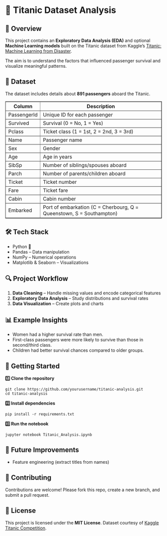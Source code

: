 <!DOCTYPE html>
<html>
<head>
</head>
<body>

  <h1>🚢 Titanic Dataset Analysis</h1>

  <h2>📌 Overview</h2>
  <p>
    This project contains an <b>Exploratory Data Analysis (EDA)</b> and optional <b>Machine Learning models</b> 
    built on the Titanic dataset from Kaggle’s 
    <a href="https://www.kaggle.com/c/titanic">Titanic: Machine Learning from Disaster</a>.
  </p>
  <p>The aim is to understand the factors that influenced passenger survival and visualize meaningful patterns.</p>

  <h2>📂 Dataset</h2>
  <p>The dataset includes details about <b>891 passengers</b> aboard the Titanic.</p>

  <table border="1" cellpadding="5" cellspacing="0">
    <tr><th>Column</th><th>Description</th></tr>
    <tr><td>PassengerId</td><td>Unique ID for each passenger</td></tr>
    <tr><td>Survived</td><td>Survival (0 = No, 1 = Yes)</td></tr>
    <tr><td>Pclass</td><td>Ticket class (1 = 1st, 2 = 2nd, 3 = 3rd)</td></tr>
    <tr><td>Name</td><td>Passenger name</td></tr>
    <tr><td>Sex</td><td>Gender</td></tr>
    <tr><td>Age</td><td>Age in years</td></tr>
    <tr><td>SibSp</td><td>Number of siblings/spouses aboard</td></tr>
    <tr><td>Parch</td><td>Number of parents/children aboard</td></tr>
    <tr><td>Ticket</td><td>Ticket number</td></tr>
    <tr><td>Fare</td><td>Ticket fare</td></tr>
    <tr><td>Cabin</td><td>Cabin number</td></tr>
    <tr><td>Embarked</td><td>Port of embarkation (C = Cherbourg, Q = Queenstown, S = Southampton)</td></tr>
  </table>

  <h2>🛠️ Tech Stack</h2>
  <ul>
    <li>Python 🐍</li>
    <li>Pandas – Data manipulation</li>
    <li>NumPy – Numerical operations</li>
    <li>Matplotlib & Seaborn – Visualizations</li>
  </ul>

  <h2>🔍 Project Workflow</h2>
  <ol>
    <li><b>Data Cleaning</b> – Handle missing values and encode categorical features</li>
    <li><b>Exploratory Data Analysis</b> – Study distributions and survival rates</li>
    <li><b>Data Visualization</b> – Create plots and charts</li>
  </ol>

  <h2>📊 Example Insights</h2>
  <ul>
    <li>Women had a higher survival rate than men.</li>
    <li>First-class passengers were more likely to survive than those in second/third class.</li>
    <li>Children had better survival chances compared to older groups.</li>
  </ul>

  <h2>🚀 Getting Started</h2>
  <p><b>1️⃣ Clone the repository</b></p>
  <pre><code>git clone https://github.com/yourusername/titanic-analysis.git
cd titanic-analysis</code></pre>

  <p><b>2️⃣ Install dependencies</b></p>
  <pre><code>pip install -r requirements.txt</code></pre>

  <p><b>3️⃣ Run the notebook</b></p>
  <pre><code>jupyter notebook Titanic_Analysis.ipynb</code></pre>

  <h2>📌 Future Improvements</h2>
  <ul>
    <li>Feature engineering (extract titles from names)</li>
  </ul>

  <h2>🤝 Contributing</h2>
  <p>Contributions are welcome! Please fork this repo, create a new branch, and submit a pull request.</p>

  <h2>📜 License</h2>
  <p>This project is licensed under the <b>MIT License</b>. Dataset courtesy of 
    <a href="https://www.kaggle.com/c/titanic">Kaggle Titanic Competition</a>.
  </p>

</body>
</html>
